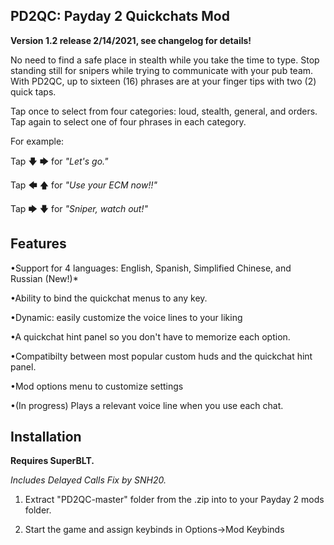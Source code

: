 PD2QC: Payday 2 Quickchats Mod
------------------------------

**Version 1.2 release 2/14/2021, see changelog for details!**

No need to find a safe place in stealth while you take the time to type.
Stop standing still for snipers while trying to communicate with your pub team. 
With PD2QC, up to sixteen (16) phrases are at your finger tips with two (2) quick taps. 

Tap once to select from four categories: loud, stealth, general, and orders.
Tap again to select one of four phrases in each category. 

For example: 

Tap 🡇 🡆 for *"Let's go."*

Tap 🡄 🡅 for *"Use your ECM now!!"*

Tap 🡆 🡇 for *"Sniper, watch out!"*

Features
--------
•Support for 4 languages: English, Spanish,  Simplified Chinese, and Russian (New!)*

•Ability to bind the quickchat menus to any key.

•Dynamic: easily customize the voice lines to your liking

•A quickchat hint panel so you don't have to memorize each option.

•Compatibilty between most popular custom huds and the quickchat hint panel.  

•Mod options menu to customize settings

•(In progress) Plays a relevant voice line when you use each chat.

Installation
-------------
**Requires SuperBLT.**

*Includes Delayed Calls Fix by SNH20.*

1. Extract "PD2QC-master" folder from the .zip into to your Payday 2 mods folder. 

2. Start the game and assign keybinds in Options->Mod Keybinds
